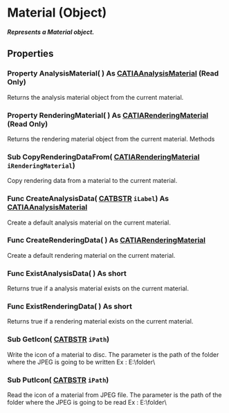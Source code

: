 # Material (Object)

**_Represents a Material object._**

## Properties

### Property **AnalysisMaterial**( ) As [CATIAAnalysisMaterial](../CATMatInterfaces/interface_AnalysisMaterial_54904.md) (Read Only)

Returns the analysis material object from the current material.  
### Property **RenderingMaterial**( ) As [CATIARenderingMaterial](../CATRmaInterfaces/interface_RenderingMaterial_61289.md) (Read Only)

Returns the rendering material object from the current material.  Methods

### Sub **CopyRenderingDataFrom**( [CATIARenderingMaterial](../CATRmaInterfaces/interface_RenderingMaterial_61289.md)  `iRenderingMaterial`)

Copy rendering data from a material to the current material.  
### Func **CreateAnalysisData**( [CATBSTR](../System/typedef_CATBSTR_8129.md)  `iLabel`) As [CATIAAnalysisMaterial](../CATMatInterfaces/interface_AnalysisMaterial_54904.md)

Create a default analysis material on the current material.  
### Func **CreateRenderingData**( ) As [CATIARenderingMaterial](../CATRmaInterfaces/interface_RenderingMaterial_61289.md)

Create a default rendering material on the current material.  
### Func **ExistAnalysisData**( ) As short

Returns true if a analysis material exists on the current material.  
### Func **ExistRenderingData**( ) As short

Returns true if a rendering material exists on the current material.  
### Sub **GetIcon**( [CATBSTR](../System/typedef_CATBSTR_8129.md)  `iPath`)

Write the icon of a material to disc. The parameter is the path of the folder where the JPEG is going to be written Ex : E:\folder\  
### Sub **PutIcon**( [CATBSTR](../System/typedef_CATBSTR_8129.md)  `iPath`)

Read the icon of a material from JPEG file. The parameter is the path of the folder where the JPEG is going to be read Ex : E:\folder\